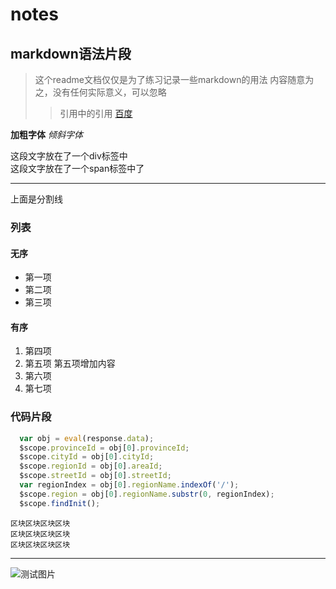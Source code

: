 # notes
## markdown语法片段
> 这个readme文档仅仅是为了练习记录一些markdown的用法
内容随意为之，没有任何实际意义，可以忽略
>> 引用中的引用
[百度](https://www.baidu.com)

**加粗字体**
*倾斜字体*
<div>这段文字放在了一个div标签中</div>
<span>这段文字放在了一个span标签中了</span>

***
上面是分割线

### 列表

#### 无序

- 第一项
- 第二项
- 第三项

#### 有序

1. 第四项
2. 第五项 
   第五项增加内容
3. 第六项
2. 第七项

### 代码片段

```javascript
  var obj = eval(response.data);
  $scope.provinceId = obj[0].provinceId;
  $scope.cityId = obj[0].cityId;
  $scope.regionId = obj[0].areaId;
  $scope.streetId = obj[0].streetId;
  var regionIndex = obj[0].regionName.indexOf('/');
  $scope.region = obj[0].regionName.substr(0, regionIndex);
  $scope.findInit();
  ```
  
    区块区块区块区块
    区块区块区块区块
    区块区块区块区块
---------------------------------------------
![测试图片](https://ss0.bdstatic.com/94oJfD_bAAcT8t7mm9GUKT-xh_/timg?image&quality=100&size=b4000_4000&sec=1478072465&di=709e8ec35ddfbbaff7997f038fd9e403&src=http://img.hb.aicdn.com/761f1bce319b745e663fed957606b4b5d167b9bff70a-nfBc9N_fw580)
